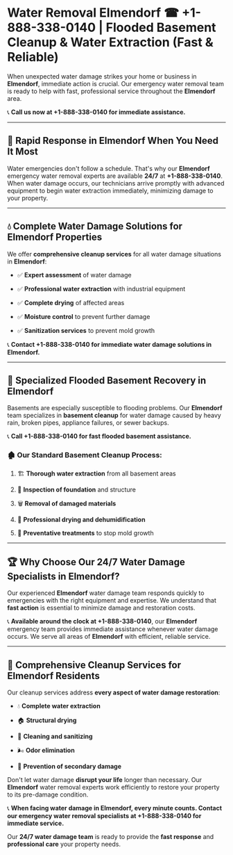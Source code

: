 # Water Removal Elmendorf ☎ +1-888-338-0140 | Flooded Basement Cleanup & Water Extraction (Fast & Reliable)

When unexpected water damage strikes your home or business in **Elmendorf**, immediate action is crucial. Our emergency water removal team is ready to help with fast, professional service throughout the **Elmendorf** area. 

📞 **Call us now at +1-888-338-0140 for immediate assistance.**
---
## 🚀 Rapid Response in Elmendorf When You Need It Most
Water emergencies don't follow a schedule. That's why our **Elmendorf** emergency water removal experts are available **24/7** at **+1-888-338-0140**. When water damage occurs, our technicians arrive promptly with advanced equipment to begin water extraction immediately, minimizing damage to your property.
---
## 💧 Complete Water Damage Solutions for Elmendorf Properties
We offer **comprehensive cleanup services** for all water damage situations in **Elmendorf**:
- ✅ **Expert assessment** of water damage  
- ✅ **Professional water extraction** with industrial equipment  
- ✅ **Complete drying** of affected areas  
- ✅ **Moisture control** to prevent further damage  
- ✅ **Sanitization services** to prevent mold growth  
📞 **Contact +1-888-338-0140 for immediate water damage solutions in Elmendorf.**
---
## 🌊 Specialized Flooded Basement Recovery in Elmendorf
Basements are especially susceptible to flooding problems. Our **Elmendorf** team specializes in **basement cleanup** for water damage caused by heavy rain, broken pipes, appliance failures, or sewer backups. 
📞 **Call +1-888-338-0140 for fast flooded basement assistance.**
### 🏚️ Our Standard Basement Cleanup Process:
1. 🏗️ **Thorough water extraction** from all basement areas  
2. 🔎 **Inspection of foundation** and structure  
3. 🗑️ **Removal of damaged materials**  
4. 💨 **Professional drying and dehumidification**  
5. 🚫 **Preventative treatments** to stop mold growth  
---
## 🏆 Why Choose Our 24/7 Water Damage Specialists in Elmendorf?
Our experienced **Elmendorf** water damage team responds quickly to emergencies with the right equipment and expertise. We understand that **fast action** is essential to minimize damage and restoration costs.
📞 **Available around the clock at +1-888-338-0140**, our **Elmendorf** emergency team provides immediate assistance whenever water damage occurs. We serve all areas of **Elmendorf** with efficient, reliable service.
---
## 🧹 Comprehensive Cleanup Services for Elmendorf Residents
Our cleanup services address **every aspect of water damage restoration**:
- 💧 **Complete water extraction**  
- 🏠 **Structural drying**  
- 🧼 **Cleaning and sanitizing**  
- 🌬️ **Odor elimination**  
- 🚫 **Prevention of secondary damage**  
Don't let water damage **disrupt your life** longer than necessary. Our **Elmendorf** water removal experts work efficiently to restore your property to its pre-damage condition.
📞 **When facing water damage in Elmendorf, every minute counts. Contact our emergency water removal specialists at +1-888-338-0140 for immediate service.**
Our **24/7 water damage team** is ready to provide the **fast response** and **professional care** your property needs.
